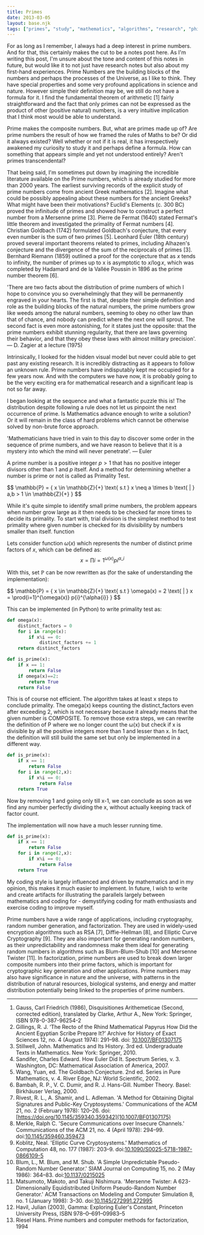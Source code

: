 ```yaml
---
title: Primes
date: 2013-03-05
layout: base.njk
tags: ["primes", "study", "mathematics", "algorithms", "research", "philosophy", "computers", "science", "humanities"]
--- 
```


For as long as I remember, I always had a deep interest in prime numbers. And for that, this certainly makes the cut to be a notes post here. As I'm writing this post, I'm unsure about the tone and content of this notes in future, but would like it to not just have research notes but also about my first-hand experiences. Prime Numbers are the building blocks of the numbers and perhaps the processes of the Universe, as I like to think. They have special properties and some very profound applications in science and nature. However simple their definition may be, we still do not have a formula for it. I find the fundamental theorem of arithmetic [1] fairly straightforward and the fact that only primes can not be expressed as the product of other (positive natural) numbers, is a very intuitive implication that I think most would be able to understand.

Prime makes the composite numbers. But, what are primes made up of? Are prime numbers the result of how we framed the rules of Maths to be? Or did it always existed? Well whether or not if it is real, it has irrespectively awakened my curiosity to study it and perhaps define a formula. How can something that appears simple and yet not understood entirely? Aren't primes transcendental?

That being said, I'm sometimes put down by imagining the incredible literature available on the Prime numbers, which is already studied for more than 2000 years. The earliest surviving records of the explicit study of prime numbers come from ancient Greek mathematics [2]. Imagine what could be possibly appealing about these numbers for the ancient Greeks? What might have been their motivations? Euclid's Elements (c. 300 BC) proved the infinitude of primes and showed how to construct a perfect number from a Mersenne prime [3]. Pierre de Fermat (1640) stated Fermat's little theorem and investigated the primality of Fermat numbers [4]. Christian Goldbach (1742) formulated Goldbach's conjecture, that every even number is the sum of two primes [5]. Leonhard Euler (18th century) proved several important theorems related to primes, including Alhazen's conjecture and the divergence of the sum of the reciprocals of primes [3]. Bernhard Riemann (1859) outlined a proof for the conjecture that as $x$ tends to infinity, the number of primes up to x is asymptotic to $x/\log x$, which was completed by Hadamard and de la Vallée Poussin in 1896 as the prime number theorem [6].

'There are two facts about the distribution of prime numbers of which I hope to convince you so overwhelmingly that they will be permanently engraved in your hearts. The first is that, despite their simple definition and role as the building blocks of the natural numbers, the prime numbers grow like weeds among the natural numbers, seeming to obey no other law than that of chance, and nobody can predict where the next one will sprout. The second fact is even more astonishing, for it states just the opposite: that the prime numbers exhibit stunning regularity, that there are laws governing their behavior, and that they obey these laws with almost military precision'. — D. Zagier at a lecture (1975)

Intrinsically, I looked for the hidden visual model but never could able to get past any existing research. It is incredibly distracting as it appears to follow an unknown rule. Prime numbers have indisputably kept me occupied for a few years now. And with the computers we have now, it is probably going to be the very exciting era for mathematical research and a significant leap is not so far away.

I began looking at the sequence and what a fantastic puzzle this is! The distribution despite following a rule does not let us pinpoint the next occurrence of prime. Is Mathematics advance enough to write a solution? Or it will remain in the class of hard problems which cannot be otherwise solved by non-brute force approach.

'Mathematicians have tried in vain to this day to discover some order in the sequence of prime numbers, and we have reason to believe that it is a mystery into which the mind will never penetrate'. — Euler

A prime number is a positive integer $p>1$ that has no positive integer divisors other than $1$ and $p$ itself. And a method for determining whether a number is prime or not is called as Primality Test.

<p>
$$ \mathbb{P} = { x \in \mathbb{Z}{+} \text{ s.t } x \neq a \times b \text{ | } a,b > 1 \in \mathbb{Z}{+} } $$
</p>

While it's quite simple to identify small prime numbers, the problem appears when number grow large as it then needs to be checked far more times to decide its primality. To start with, trial division is the simplest method to test primality where given number is checked for its divisibility by numbers smaller than itself. function

Lets consider function $\omega(x)$ which represents the number of distinct prime factors of $x$, which can be defined as: $$ x = \prod{i=1}^{\omega(x)} p{i}^{\alpha\_{i}} $$

With this, set $\mathbb{P}$ can be now rewritten as (for the sake of understanding the implementation): 

<p>
$$
\mathbb{P} = { x \in \mathbb{Z}{+} \text{ s.t } \omega(x) = 2 \text{ | } x = \prod{i=1}^{\omega(x)} p{i}^{\alpha{i}} } $$
</p>

This can be implemented (in Python) to write primality test as:

```python
def omega(x):
    distinct_factors = 0
    for i in range(x):
        if x%i == 0:
            distinct_factors += 1
    return distinct_factors
```

```python
def is_prime(x):
    if x == 1:
        return False
    if omega(x)==2:
        return True
    return False
```

This is of course not efficient. The algorithm takes at least x steps to conclude primality. The omega(x) keeps counting the distinct\_factors even after exceeding 2, which is not necessary because it already means that the given number is COMPOSITE. To remove those extra steps, we can rewrite the definition of P where we no longer count the ω(x) but check if x is divisible by all the positive integers more than 1 and lesser than x. In fact, the definition will still build the same set but only be implemented in a different way.

```python
def is_prime(x):
    if x == 1:
        return False
    for i in range(2,x):
        if x%i == 0:
            return False
    return True
```

Now by removing 1 and going only till x-1, we can conclude as soon as we find any number perfectly dividing the x, without actually keeping track of factor count.

The implementation will now have a much lesser running time.

```python
def is_prime(x):
    if x == 1:
        return False
    for i in range(2,x):
        if x%i == 0:
            return False
    return True
```

My coding style is largely influenced and driven by mathematics and in my opinion, this makes it much easier to implement. In future, I wish to write and create artifacts for illustrating the parallels largely between mathematics and coding for - demystifying coding for math enthusiasts and exercise coding to improve myself.

Prime numbers have a wide range of applications, including cryptography, random number generation, and factorization. They are used in widely-used encryption algorithms such as RSA [7], Diffie-Hellman [8], and Elliptic Curve Cryptography [9]. They are also important for generating random numbers, as their unpredictability and randomness make them ideal for generating random numbers in algorithms such as Blum-Blum-Shub [10] and Mersenne Twister [11]. In factorization, prime numbers are used to break down larger composite numbers into their prime factors, which is important for cryptographic key generation and other applications. Prime numbers may also have significance in nature and the universe, with patterns in the distribution of natural resources, biological systems, and energy and matter distribution potentially being linked to the properties of prime numbers.

---

1. Gauss, Carl Friedrich (1986), Disquisitiones Arithemeticae (Second, corrected edition), translated by Clarke, Arthur A., New York: Springer, ISBN 978-0-387-96254-2
2. Gillings, R. J. ‘The Recto of the Rhind Mathematical Papyrus How Did the Ancient Egyptian Scribe Prepare It?’ Archive for History of Exact Sciences 12, no. 4 (August 1974): 291–98. doi: [10.1007/BF01307175](https://doi.org/10.1007/BF01307175)
3. Stillwell, John. Mathematics and Its History. 3rd ed. Undergraduate Texts in Mathematics. New York: Springer, 2010.
4. Sandifer, Charles Edward. How Euler Did It. Spectrum Series, v. 3. Washington, DC: Mathematical Association of America, 2007.
5. Wang, Yuan, ed. The Goldbach Conjecture. 2nd ed. Series in Pure Mathematics, v. 4. River Edge, NJ: World Scientific, 2002.
6. Bambah, R. P., V. C. Dumir, and R. J. Hans-Gill. Number Theory. Basel: Birkhäuser Verlag, 2000.
7. Rivest, R. L., A. Shamir, and L. Adleman. 'A Method for Obtaining Digital Signatures and Public-Key Cryptosystems.' Communications of the ACM 21, no. 2 (February 1978): 120–26. doi:[https://doi.org/10.1145/359340.359342](10.1007/BF01307175)
8. Merkle, Ralph C. 'Secure Communications over Insecure Channels.' Communications of the ACM 21, no. 4 (April 1978): 294–99. doi:[10.1145/359460.359473](https://doi.org/10.1145/359460.359473)
9. Koblitz, Neal. 'Elliptic Curve Cryptosystems.' Mathematics of Computation 48, no. 177 (1987): 203–9. doi:[10.1090/S0025-5718-1987-0866109-5](https://doi.org/10.1090/S0025-5718-1987-0866109-5)
10. Blum, L., M. Blum, and M. Shub. 'A Simple Unpredictable Pseudo-Random Number Generator.' SIAM Journal on Computing 15, no. 2 (May 1986): 364–83. doi:[10.1137/0215025](https://doi.org/10.1137/0215025)
11. Matsumoto, Makoto, and Takuji Nishimura. 'Mersenne Twister: A 623-Dimensionally Equidistributed Uniform Pseudo-Random Number Generator.' ACM Transactions on Modeling and Computer Simulation 8, no. 1 (January 1998): 3–30. doi:[10.1145/272991.272995](https://doi.org/10.1145/272991.272995)
12. Havil, Julian (2003), Gamma: Exploring Euler's Constant, Princeton University Press, ISBN 978–0–691–09983–5
13. Riesel Hans. Prime numbers and computer methods for factorization, 1994